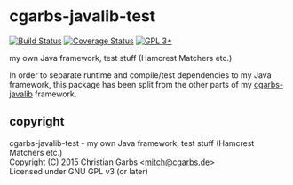 cgarbs-javalib-test
===================
[![Build Status](https://travis-ci.org/mmitch/cgarbs-javalib-test.svg?branch=master)](https://travis-ci.org/mmitch/cgarbs-javalib-test)
[![Coverage Status](https://codecov.io/github/mmitch/cgarbs-javalib-test/coverage.svg?branch=master)](https://codecov.io/github/mmitch/cgarbs-javalib-test?branch=master)
[![GPL 3+](https://img.shields.io/badge/license-GPL%203%2B-blue.svg)](http://www.gnu.org/licenses/gpl-3.0-standalone.html)

my own Java framework, test stuff (Hamcrest Matchers etc.)

In order to separate runtime and compile/test dependencies to my Java
framework, this package has been split from the other parts of my
[cgarbs-javalib][] framework.

[cgarbs-javalib]: https://github.com/mmitch/cgarbs-javalib

copyright
---------
cgarbs-javalib-test - my own Java framework, test stuff (Hamcrest Matchers etc.)  
Copyright (C) 2015  Christian Garbs <<mitch@cgarbs.de>>  
Licensed under GNU GPL v3 (or later)
